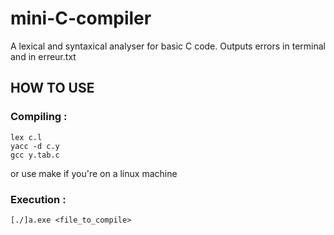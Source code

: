 # mini-C-compiler
A lexical and syntaxical analyser for basic C code. Outputs errors in terminal and in erreur.txt

## HOW TO USE
### Compiling :
```
lex c.l
yacc -d c.y
gcc y.tab.c
```
or use make if you're on a linux machine

### Execution :
```
[./]a.exe <file_to_compile>
```


